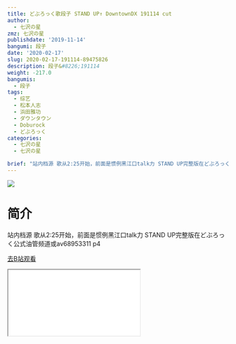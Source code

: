 ```yaml
---
title: どぶろっく歌段子 STAND UP↑ DowntownDX 191114 cut
author:
  - 七沢の星
zmz: 七沢の星
publishdate: '2019-11-14'
bangumi: 段子
date: '2020-02-17'
slug: 2020-02-17-191114-89475826
description: 段子&#8226;191114
weight: -217.0
bangumis:
  - 段子
tags:
  - 综艺
  - 松本人志
  - 浜田雅功
  - ダウンタウン
  - Doburock
  - どぶろっく
categories:
  - 七沢の星
  - 七沢の星

brief: "站内档源 歌从2:25开始，前面是惯例黑江口talk力 STAND UP完整版在どぶろっく公式油管频道或av68953311 p4"
---
```

![](https://raw.githubusercontent.com/tcgriffith/owaraisite/master/static/tmpimg/e8cd3a724749cf0dc8179f24351c4645a0e1104e.jpg.480.jpg)
# 简介  
站内档源
歌从2:25开始，前面是惯例黑江口talk力
STAND UP完整版在どぶろっく公式油管频道或av68953311 p4  

[去B站观看](https://www.bilibili.com/video/av89475826/)
<div class ="resp-container"><iframe class="testiframe" src="//player.bilibili.com/player.html?aid=89475826"", scrolling="no", allowfullscreen="true" > </iframe></div> 
